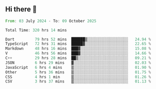 ## Hi there 👋

<!--START_SECTION:waka-->

```rust
From: 03 July 2024 - To: 09 October 2025

Total Time: 320 hrs 14 mins

Dart         79 hrs 52 mins  ██████▒░░░░░░░░░░░░░░░░░░   24.94 %
TypeScript   72 hrs 31 mins  █████▓░░░░░░░░░░░░░░░░░░░   22.65 %
Markdown     48 hrs 16 mins  ███▓░░░░░░░░░░░░░░░░░░░░░   15.08 %
V            46 hrs 56 mins  ███▓░░░░░░░░░░░░░░░░░░░░░   14.66 %
C++          29 hrs 28 mins  ██▒░░░░░░░░░░░░░░░░░░░░░░   09.21 %
JSON         6 hrs 29 mins   ▓░░░░░░░░░░░░░░░░░░░░░░░░   02.03 %
JavaScript   6 hrs 4 mins    ▒░░░░░░░░░░░░░░░░░░░░░░░░   01.90 %
Other        5 hrs 36 mins   ▒░░░░░░░░░░░░░░░░░░░░░░░░   01.75 %
CSS          4 hrs 1 min     ▒░░░░░░░░░░░░░░░░░░░░░░░░   01.26 %
CSV          3 hrs 37 mins   ▒░░░░░░░░░░░░░░░░░░░░░░░░   01.13 %
```

<!--END_SECTION:waka-->

<!--
**mathiskakal/mathiskakal** is a ✨ _special_ ✨ repository because its `README.md` (this file) appears on your GitHub profile.

Here are some ideas to get you started:

- 🔭 I’m currently working on ...
- 🌱 I’m currently learning ...
- 👯 I’m looking to collaborate on ...
- 🤔 I’m looking for help with ...
- 💬 Ask me about ...
- 📫 How to reach me: ...
- 😄 Pronouns: ...
- ⚡ Fun fact: ...
-->
